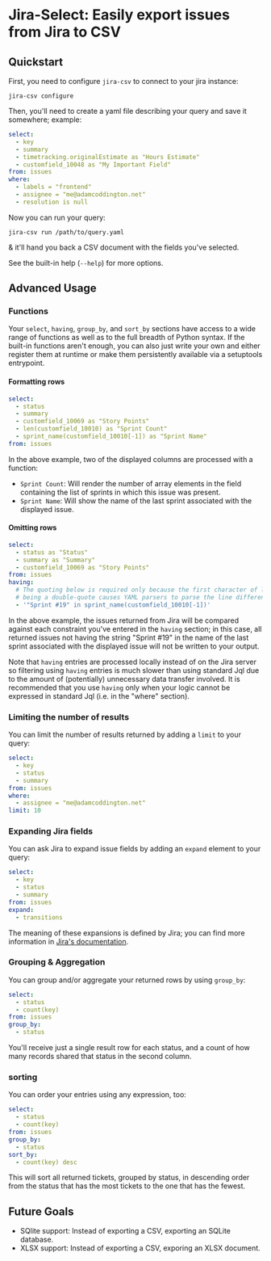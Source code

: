 # Jira-Select: Easily export issues from Jira to CSV

## Quickstart

First, you need to configure `jira-csv` to connect to your jira instance:

```
jira-csv configure
```

Then, you'll need to create a yaml file describing your query and save it
somewhere; example:

```yaml
select:
  - key
  - summary
  - timetracking.originalEstimate as "Hours Estimate"
  - customfield_10048 as "My Important Field"
from: issues
where:
  - labels = "frontend"
  - assignee = "me@adamcoddington.net"
  - resolution is null
```

Now you can run your query:

```
jira-csv run /path/to/query.yaml
```

& it'll hand you back a CSV document with the fields you've selected.

See the built-in help (`--help`) for more options.

## Advanced Usage

### Functions

Your `select`, `having`, `group_by`, and `sort_by` sections have access
to a wide range of functions as well as to the full breadth
of Python syntax. If the built-in functions aren't enough, you can
also just write your own and either register them at runtime or make
them persistently available via a setuptools entrypoint.

#### Formatting rows

```yaml
select:
  - status
  - summary
  - customfield_10069 as "Story Points"
  - len(customfield_10010) as "Sprint Count"
  - sprint_name(customfield_10010[-1]) as "Sprint Name"
from: issues
```

In the above example, two of the displayed columns are processed with
a function:

- `Sprint Count`: Will render the number of array elements in the field
  containing the list of sprints in which this issue was present.
- `Sprint Name`: Will show the name of the last sprint associated with
  the displayed issue.

#### Omitting rows

```yaml
select:
  - status as "Status"
  - summary as "Summary"
  - customfield_10069 as "Story Points"
from: issues
having:
  # The quoting below is required only because the first character of line
  # being a double-quote causes YAML parsers to parse the line differently
  - '"Sprint #19" in sprint_name(customfield_10010[-1])'
```

In the above example, the issues returned from Jira will be compared against
each constraint you've entered in the `having` section; in this case, all
returned issues not having the string "Sprint #19" in the name of the last
sprint associated with the displayed issue will not be written to your output.

Note that `having` entries are processed locally instead of on the
Jira server so filtering using `having` entries is much slower than
using standard Jql due to the amount of (potentially) unnecessary data
transfer involved. It is recommended that you use `having` only when
your logic cannot be expressed in standard Jql (i.e. in the "where" section).

### Limiting the number of results

You can limit the number of results returned by adding a `limit` to your query:

```yaml
select:
  - key
  - status
  - summary
from: issues
where:
  - assignee = "me@adamcoddington.net"
limit: 10
```

### Expanding Jira fields

You can ask Jira to expand issue fields by adding an `expand` element to your query:

```yaml
select:
  - key
  - status
  - summary
from: issues
expand:
  - transitions
```

The meaning of these expansions is defined by Jira; you can find more information
in [Jira's documentation](https://developer.atlassian.com/cloud/jira/platform/rest/v3/intro/#expansion).

### Grouping & Aggregation

You can group and/or aggregate your returned rows by using `group_by`:

```yaml
select:
  - status
  - count(key)
from: issues
group_by:
  - status
```

You'll receive just a single result row for each status, and a count
of how many records shared that status in the second column.

### sorting

You can order your entries using any expression, too:

```yaml
select:
  - status
  - count(key)
from: issues
group_by:
  - status
sort_by:
  - count(key) desc
```

This will sort all returned tickets, grouped by status, in descending order
from the status that has the most tickets to the one that has the
fewest.

## Future Goals

- SQlite support: Instead of exporting a CSV, exporting an SQLite database.
- XLSX support: Instead of exporting a CSV, exporing an XLSX document.
